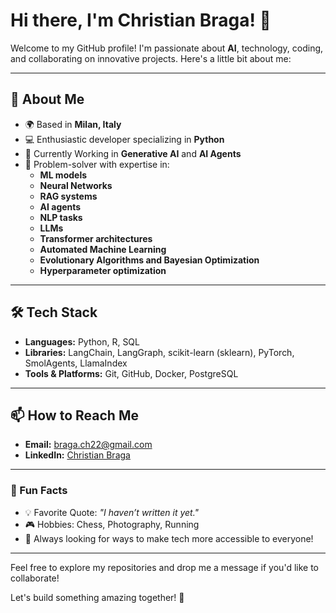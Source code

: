 # Hi there, I'm Christian Braga! 👋

Welcome to my GitHub profile! I'm passionate about **AI**, technology, coding, and collaborating on innovative projects. Here's a little bit about me:

---

## 🚀 About Me
- 🌍 Based in **Milan, Italy**
- 💻 Enthusiastic developer specializing in **Python**
- 🌱 Currently Working in  **Generative AI** and **AI Agents**
- 🧩 Problem-solver with expertise in:
  - **ML models**
  - **Neural Networks**
  - **RAG systems**
  - **AI agents**
  - **NLP tasks**
  - **LLMs**
  - **Transformer architectures**
  - **Automated Machine Learning**
  - **Evolutionary Algorithms and Bayesian Optimization**
  - **Hyperparameter optimization**

---

## 🛠️ Tech Stack
- **Languages:** Python, R, SQL
- **Libraries:** LangChain, LangGraph, scikit-learn (sklearn), PyTorch, SmolAgents, LlamaIndex
- **Tools & Platforms:** Git, GitHub, Docker, PostgreSQL

---

## 📫 How to Reach Me
- **Email:** braga.ch22@gmail.com
- **LinkedIn:** [Christian Braga](https://www.linkedin.com/in/christianbraga/)

---

### 🎯 Fun Facts
- 💡 Favorite Quote: *"I haven’t written it yet."*
- 🎮 Hobbies: Chess, Photography, Running
- 🌟 Always looking for ways to make tech more accessible to everyone!

---

Feel free to explore my repositories and drop me a message if you'd like to collaborate!

Let's build something amazing together! 🚀
